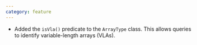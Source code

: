 ```yaml
---
category: feature
---
```

* Added the `isVla()` predicate to the `ArrayType` class. This allows queries to identify variable-length arrays (VLAs).